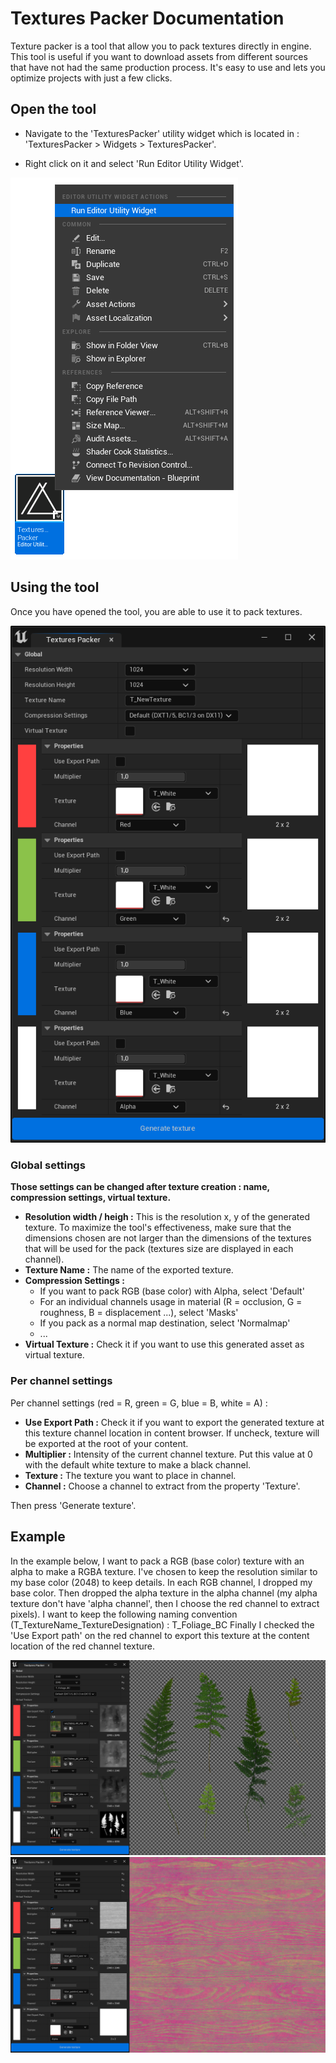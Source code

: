 # Textures Packer Documentation
Texture packer is a tool that allow you to pack textures directly in engine. This tool is useful if you want to download assets from different sources that have not had the same production process.
It's easy to use and lets you optimize projects with just a few clicks.

## Open the tool

- Navigate to the 'TexturesPacker' utility widget which is located in : 'TexturesPacker > Widgets > TexturesPacker'.

- Right click on it and select 'Run Editor Utility Widget'.

![alt text](/src/0.png)

## Using the tool

Once you have opened the tool, you are able to use it to pack textures.

![alt text](/src/1.png)

### Global settings

**Those settings can be changed after texture creation : name, compression settings, virtual texture.**

- **Resolution width / heigh :** This is the resolution x, y of the generated texture. To maximize the tool's effectiveness, make sure that the dimensions chosen are not larger than the dimensions of the textures that will be used for the pack (textures size are displayed in each channel).
- **Texture Name :** The name of the exported texture.
- **Compression Settings :** 
  - If you want to pack RGB (base  color) with Alpha, select 'Default'
  - For an individual channels usage in material (R = occlusion, G = roughness, B = displacement ...), select 'Masks'
  - If you pack as a normal map destination, select 'Normalmap'
  - ...
- **Virtual Texture :** Check it if you want to use this generated asset as virtual texture.

### Per channel settings

Per channel settings (red = R, green = G, blue = B, white = A) :
- **Use Export Path :** Check it if you want to export the generated texture at this texture channel location in content browser. If uncheck, texture will be exported at the root of your content.
- **Multiplier :** Intensity of the current channel texture. Put this value at 0 with the default white texture to make a black channel.
- **Texture :** The texture you want to place in channel.
- **Channel :** Choose a channel to extract from the property 'Texture'.

Then press 'Generate texture'.

## Example

In the example below, I want to pack a RGB (base color) texture with an alpha to make a RGBA texture. I've chosen to keep the resolution similar to my base color (2048) to keep details.
In each RGB channel, I dropped my base color. 
Then dropped the alpha texture in the alpha channel (my alpha texture don't have 'alpha channel', then I choose the red channel to extract pixels).
I want to keep the following naming convention (T_TextureName_TextureDesignation) : T_Foliage_BC
Finally I checked the 'Use Export path' on the red channel to export this texture at the content location of the red channel texture.

![alt text](/src/2.png)
![alt text](/src/3.png)
